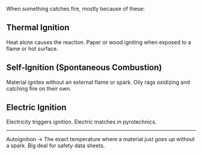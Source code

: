 When something catches fire, mostly because of these:

## Thermal Ignition

Heat alone causes the reaction. Paper or wood igniting when exposed to a flame or hot surface.

## Self-Ignition (Spontaneous Combustion)

Material ignites without an external flame or spark. Oily rags oxidizing and catching fire on their own.

## Electric Ignition

Electricity triggers ignition. Electric matches in pyrotechnics.

---

Autoignition → The exact temperature where a material just _goes up_ without a spark. Big deal for safety data sheets.